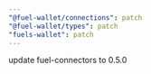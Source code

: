 ```yaml
---
"@fuel-wallet/connections": patch
"@fuel-wallet/types": patch
"fuels-wallet": patch
---
```


update fuel-connectors to 0.5.0
